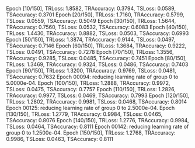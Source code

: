 Epoch [10/150], TRLoss: 1.8582, TRAccuracy: 0.3794, TSLoss: 0.0589, TSAccuracy: 0.3701
Epoch [20/150], TRLoss: 1.7160, TRAccuracy: 0.5799, TSLoss: 0.0559, TSAccuracy: 0.5049
Epoch [30/150], TRLoss: 1.5644, TRAccuracy: 0.7560, TSLoss: 0.0532, TSAccuracy: 0.6083
Epoch [40/150], TRLoss: 1.4430, TRAccuracy: 0.8882, TSLoss: 0.0503, TSAccuracy: 0.6993
Epoch [50/150], TRLoss: 1.3874, TRAccuracy: 0.9144, TSLoss: 0.0497, TSAccuracy: 0.7146
Epoch [60/150], TRLoss: 1.3684, TRAccuracy: 0.9222, TSLoss: 0.0491, TSAccuracy: 0.7278
Epoch [70/150], TRLoss: 1.3556, TRAccuracy: 0.9285, TSLoss: 0.0485, TSAccuracy: 0.7451
Epoch [80/150], TRLoss: 1.3469, TRAccuracy: 0.9324, TSLoss: 0.0486, TSAccuracy: 0.7403
Epoch [90/150], TRLoss: 1.3200, TRAccuracy: 0.9769, TSLoss: 0.0481, TSAccuracy: 0.7632
Epoch 00094: reducing learning rate of group 0 to 5.0000e-04.
Epoch [100/150], TRLoss: 1.2888, TRAccuracy: 0.9972, TSLoss: 0.0475, TSAccuracy: 0.7757
Epoch [110/150], TRLoss: 1.2826, TRAccuracy: 0.9977, TSLoss: 0.0469, TSAccuracy: 0.7993
Epoch [120/150], TRLoss: 1.2802, TRAccuracy: 0.9981, TSLoss: 0.0468, TSAccuracy: 0.8014
Epoch 00125: reducing learning rate of group 0 to 2.5000e-04.
Epoch [130/150], TRLoss: 1.2779, TRAccuracy: 0.9984, TSLoss: 0.0465, TSAccuracy: 0.8076
Epoch [140/150], TRLoss: 1.2776, TRAccuracy: 0.9984, TSLoss: 0.0464, TSAccuracy: 0.8111
Epoch 00142: reducing learning rate of group 0 to 1.2500e-04.
Epoch [150/150], TRLoss: 1.2768, TRAccuracy: 0.9986, TSLoss: 0.0463, TSAccuracy: 0.8111
